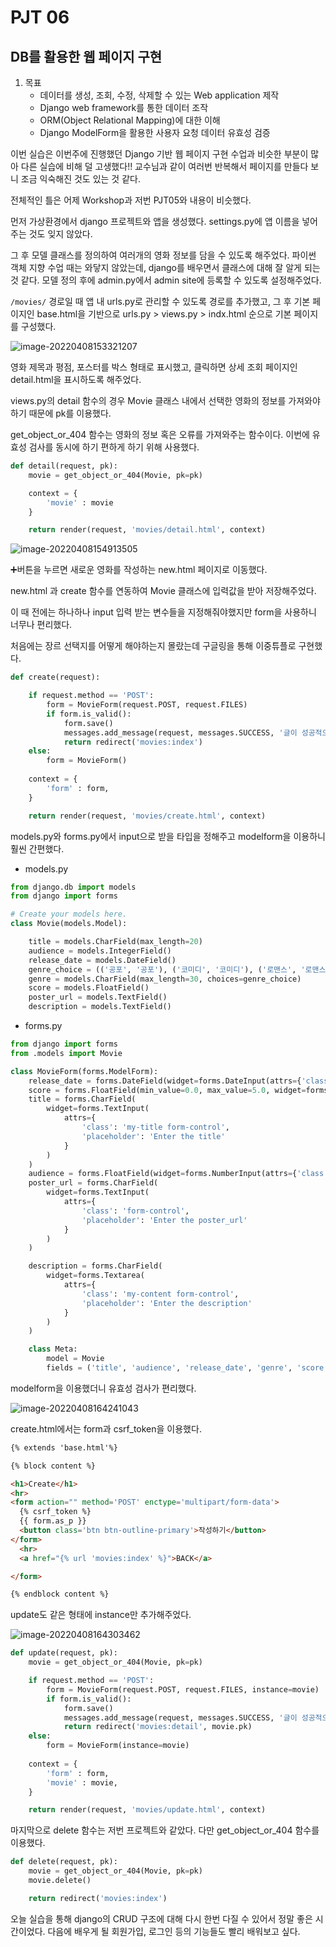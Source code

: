 # PJT 06

## DB를 활용한 웹 페이지 구현

1. 목표 
   - 데이터를 생성, 조회, 수정, 삭제할 수 있는 Web application 제작
   - Django web framework를 통한 데이터 조작
   - ORM(Object Relational Mapping)에 대한 이해
   - Django ModelForm을 활용한 사용자 요청 데이터 유효성 검증



이번 실습은 이번주에 진행했던 Django 기반 웹 페이지 구현 수업과 비슷한 부분이 많아 다른 실습에 비해 덜 고생했다!! 교수님과 같이 여러번 반복해서 페이지를 만들다 보니 조금 익숙해진 것도 있는 것 같다.

전체적인 틀은 어제 Workshop과 저번 PJT05와 내용이 비슷했다.

먼저 가상환경에서 django 프로젝트와 앱을 생성했다. settings.py에 앱 이름을 넣어주는 것도 잊지 않았다.

그 후 모델 클래스를 정의하여 여러개의 영화 정보를 담을 수 있도록 해주었다. 파이썬 객체 지향 수업 때는 와닿지 않았는데, django를 배우면서 클래스에 대해 잘 알게 되는 것 같다. 모델 정의 후에 admin.py에서 admin site에 등록할 수 있도록 설정해주었다.

`/movies/` 경로일 때 앱 내 urls.py로 관리할 수 있도록 경로를 추가했고, 그 후 기본 페이지인 base.html을 기반으로 urls.py > views.py > indx.html 순으로 기본 페이지를 구성했다.

![image-20220408153321207](README.assets/image-20220408153321207.png)

영화 제목과 평점, 포스터를 박스 형태로 표시했고, 클릭하면 상세 조회 페이지인 detail.html을 표시하도록 해주었다.

views.py의 detail 함수의 경우 Movie 클래스 내에서 선택한 영화의 정보를 가져와야 하기 때문에 pk를 이용했다.

get_object_or_404 함수는 영화의 정보 혹은 오류를 가져와주는 함수이다. 이번에 유효성 검사를 동시에 하기 편하게 하기 위해 사용했다.

```python
def detail(request, pk):
    movie = get_object_or_404(Movie, pk=pk)

    context = {
        'movie' : movie
    }

    return render(request, 'movies/detail.html', context)
```



![image-20220408154913505](README.assets/image-20220408154913505.png)

➕버튼을 누르면 새로운 영화를 작성하는 new.html 페이지로 이동했다.

new.html 과 create 함수를 연동하여 Movie 클래스에 입력값을 받아 저장해주었다.

이 때 전에는 하나하나 input 입력 받는 변수들을 지정해줘야했지만 form을 사용하니 너무나 편리했다.

처음에는 장르 선택지를 어떻게 해야하는지 몰랐는데 구글링을 통해 이중튜플로 구현했다.

```python
def create(request):

    if request.method == 'POST':
        form = MovieForm(request.POST, request.FILES)
        if form.is_valid():
            form.save()
            messages.add_message(request, messages.SUCCESS, '글이 성공적으로 작성되었습니다.',fail_silently=True,)
            return redirect('movies:index')
    else:
        form = MovieForm()
        
    context = {
        'form' : form,
    }

    return render(request, 'movies/create.html', context)
```

models.py와 forms.py에서 input으로 받을 타입을 정해주고 modelform을 이용하니 훨씬 간편했다.

- models.py

```python
from django.db import models
from django import forms

# Create your models here.
class Movie(models.Model):

    title = models.CharField(max_length=20)
    audience = models.IntegerField()
    release_date = models.DateField()
    genre_choice = (('공포', '공포'), ('코미디', '코미디'), ('로맨스', '로맨스'))
    genre = models.CharField(max_length=30, choices=genre_choice)
    score = models.FloatField()
    poster_url = models.TextField()
    description = models.TextField()
```

- forms.py

```python
from django import forms
from .models import Movie

class MovieForm(forms.ModelForm):
    release_date = forms.DateField(widget=forms.DateInput(attrs={'class':'form-control', 'type':'date'}))
    score = forms.FloatField(min_value=0.0, max_value=5.0, widget=forms.NumberInput(attrs={'class':'form-control', 'step':'0.5'}))
    title = forms.CharField(
        widget=forms.TextInput(
            attrs={
                'class': 'my-title form-control',
                'placeholder': 'Enter the title'
            }
        )
    )
    audience = forms.FloatField(widget=forms.NumberInput(attrs={'class':'form-control'}))
    poster_url = forms.CharField(
        widget=forms.TextInput(
            attrs={
                'class': 'form-control',
                'placeholder': 'Enter the poster_url'
            }
        )
    )

    description = forms.CharField(
        widget=forms.Textarea(
            attrs={
                'class': 'my-content form-control',
                'placeholder': 'Enter the description'
            }
        )
    )

    class Meta:
        model = Movie
        fields = ('title', 'audience', 'release_date', 'genre', 'score', 'poster_url', 'description')
```

modelform을 이용했더니 유효성 검사가 편리했다.

![image-20220408164241043](README.assets/image-20220408164241043.png)

create.html에서는 form과 csrf_token을 이용했다.

```html
{% extends 'base.html'%}

{% block content %}

<h1>Create</h1>
<hr>
<form action="" method='POST' enctype='multipart/form-data'>
  {% csrf_token %}
  {{ form.as_p }}
  <button class='btn btn-outline-primary'>작성하기</button>
</form>
  <hr>
  <a href="{% url 'movies:index' %}">BACK</a>

</form>

{% endblock content %}
```

update도 같은 형태에 instance만 추가해주었다.

![image-20220408164303462](README.assets/image-20220408164303462.png)

```python
def update(request, pk):
    movie = get_object_or_404(Movie, pk=pk)

    if request.method == 'POST':
        form = MovieForm(request.POST, request.FILES, instance=movie)
        if form.is_valid():
            form.save()
            messages.add_message(request, messages.SUCCESS, '글이 성공적으로 수정되었습니다.',fail_silently=True,)
            return redirect('movies:detail', movie.pk)
    else:
        form = MovieForm(instance=movie)
        
    context = {
        'form' : form,
        'movie' : movie,
    }

    return render(request, 'movies/update.html', context)
```



마지막으로 delete 함수는 저번 프로젝트와 같았다. 다만 get_object_or_404 함수를 이용했다.

``` python
def delete(request, pk):
    movie = get_object_or_404(Movie, pk=pk)
    movie.delete()

    return redirect('movies:index')
```



오늘 실습을 통해 django의 CRUD 구조에 대해 다시 한번 다질 수 있어서 정말 좋은 시간이었다. 다음에 배우게 될 회원가입, 로그인 등의 기능들도 빨리 배워보고 싶다.

